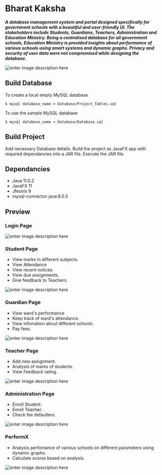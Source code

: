 
# Bharat Kaksha

***A database management system and portal designed specifically for government schools with a beautiful and user-friendly UI. The stakeholders include Students, Guardians, Teachers, Administration and Education Ministry. Being a centralised database for all government schools, Education Ministry is provided insights about performance of various schools using smart systems and dynamic graphs. Privacy and security of user data were not compromised while designing the database.***

![enter image description here](https://raw.githubusercontent.com/anuneetanand/Images/master/DBMS/BK-1.png)


## Build Database

To create a local empty MySQL database
```
$ mysql database_name < Database/Project_Tables.sql
```
To use the sample MySQL database
```
$ mysql database_name < Database/Database.sql
```

## Build Project

Add necessary Database details.
Build the project as JavaFX app with required dependancies into a JAR file.
Execute the JAR file.

## Dependancies

 - Java 11.0.2
 - JavaFX 11
 - Jfeonix 9
 - mysql-connector-java:8.0.5

## Preview

### Login Page
![enter image description here](https://raw.githubusercontent.com/anuneetanand/Images/master/DBMS/BK-2.png)

### Student Page

- View marks in different subjects.
- View Attendance
- View recent notices.
- View due assignments.
- Give feedback to Teachers.

![enter image description here](https://raw.githubusercontent.com/anuneetanand/Images/master/DBMS/BK-3.png)

### Guardian Page

- View ward's performance
- Keep track of ward's attendance.
- View infomation about different schools.
- Pay fees.

![enter image description here](https://raw.githubusercontent.com/anuneetanand/Images/master/DBMS/BK-4.png)

### Teacher Page

- Add new assignment.
- Analysis of marks of students.
- View Feedback rating.

![enter image description here](https://raw.githubusercontent.com/anuneetanand/Images/master/DBMS/BK-5.png)

### Administration Page

- Enroll Student.
- Enroll Teacher.
- Check fee defaulters.

![enter image description here](https://raw.githubusercontent.com/anuneetanand/Images/master/DBMS/BK-6.png)

### PerformX

- Analysis perfomance of various schools on different parameters using dynamic graphs.
- Calculate scores based on analysis.

![enter image description here](https://raw.githubusercontent.com/anuneetanand/Images/master/DBMS/BK-7.png)

